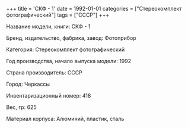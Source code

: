 +++
title = 'СКФ - 1'
date = 1992-01-01
categories = ["Стереокомплект фотографический"]
tags = ["СССР"]
+++

Название модели, книги: СКФ - 1

Бренд, издательство, фабрика, завод: Фотоприбор

Категория: Стереокомплект фотографический

Год производства, начало выпуска модели: 1992

Страна производитель: СССР

Город: Черкассы

Инвентаризационный номер: 418

Вес, гр: 625

Материал корпуса: Алюминий, пластик, сталь

